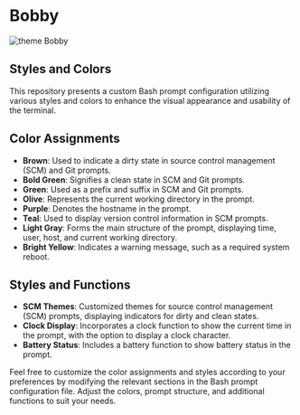 # Bobby

![theme Bobby](bobby-dark.png)

## Styles and Colors

This repository presents a custom Bash prompt configuration utilizing various styles and colors to enhance the visual appearance and usability of the terminal.

## Color Assignments

- **Brown**: Used to indicate a dirty state in source control management (SCM) and Git prompts.
- **Bold Green**: Signifies a clean state in SCM and Git prompts.
- **Green**: Used as a prefix and suffix in SCM and Git prompts.
- **Olive**: Represents the current working directory in the prompt.
- **Purple**: Denotes the hostname in the prompt.
- **Teal**: Used to display version control information in SCM prompts.
- **Light Gray**: Forms the main structure of the prompt, displaying time, user, host, and current working directory.
- **Bright Yellow**: Indicates a warning message, such as a required system reboot.

## Styles and Functions

- **SCM Themes**: Customized themes for source control management (SCM) prompts, displaying indicators for dirty and clean states.
- **Clock Display**: Incorporates a clock function to show the current time in the prompt, with the option to display a clock character.
- **Battery Status**: Includes a battery function to show battery status in the prompt.

Feel free to customize the color assignments and styles according to your preferences by modifying the relevant sections in the Bash prompt configuration file. Adjust the colors, prompt structure, and additional functions to suit your needs.
